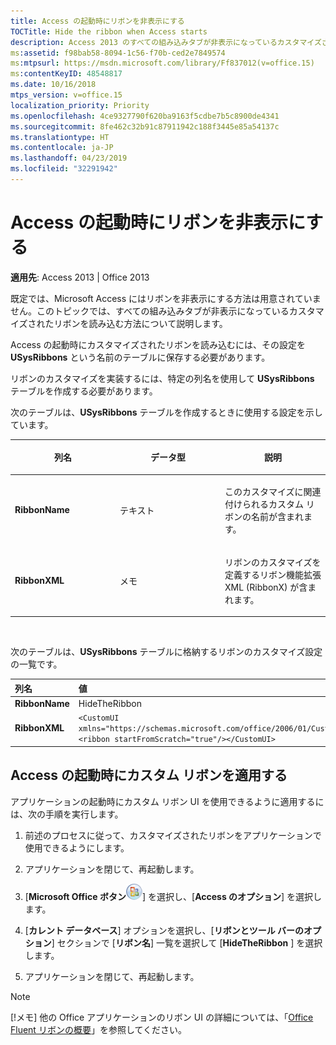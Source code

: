 ```yaml
---
title: Access の起動時にリボンを非表示にする
TOCTitle: Hide the ribbon when Access starts
description: Access 2013 のすべての組み込みタブが非表示になっているカスタマイズされたリボンを読み込む方法について説明します。
ms:assetid: f98bab58-8094-1c56-f70b-ced2e7849574
ms:mtpsurl: https://msdn.microsoft.com/library/Ff837012(v=office.15)
ms:contentKeyID: 48548817
ms.date: 10/16/2018
mtps_version: v=office.15
localization_priority: Priority
ms.openlocfilehash: 4ce9327790f620ba9163f5cdbe7b5c8900de4341
ms.sourcegitcommit: 8fe462c32b91c87911942c188f3445e85a54137c
ms.translationtype: HT
ms.contentlocale: ja-JP
ms.lasthandoff: 04/23/2019
ms.locfileid: "32291942"
---
```

# <a name="hide-the-ribbon-when-access-starts"></a>Access の起動時にリボンを非表示にする

**適用先**: Access 2013 | Office 2013

既定では、Microsoft Access にはリボンを非表示にする方法は用意されていません。このトピックでは、すべての組み込みタブが非表示になっているカスタマイズされたリボンを読み込む方法について説明します。

Access の起動時にカスタマイズされたリボンを読み込むには、その設定を **USysRibbons** という名前のテーブルに保存する必要があります。

リボンのカスタマイズを実装するには、特定の列名を使用して **USysRibbons** テーブルを作成する必要があります。 

次のテーブルは、**USysRibbons** テーブルを作成するときに使用する設定を示しています。

<table>
<colgroup>
<col style="width: 33%" />
<col style="width: 33%" />
<col style="width: 33%" />
</colgroup>
<thead>
<tr class="header">
<th><p>列名</p></th>
<th><p>データ型</p></th>
<th><p>説明</p></th>
</tr>
</thead>
<tbody>
<tr class="odd">
<td><p><strong>RibbonName</strong></p></td>
<td><p>テキスト</p></td>
<td><p>このカスタマイズに関連付けられるカスタム リボンの名前が含まれます。</p></td>
</tr>
<tr class="even">
<td><p><strong>RibbonXML</strong></p></td>
<td><p>メモ</p></td>
<td><p>リボンのカスタマイズを定義するリボン機能拡張 XML (RibbonX) が含まれます。</p></td>
</tr>
</tbody>
</table>

<br/>

次のテーブルは、**USysRibbons** テーブルに格納するリボンのカスタマイズ設定の一覧です。

|列名|値|
|:----------|:----|
|**RibbonName**|HideTheRibbon|
|**RibbonXML**|`<CustomUI xmlns="https://schemas.microsoft.com/office/2006/01/CustomUI"> <ribbon startFromScratch="true"/></CustomUI>`|


## <a name="apply-a-custom-ribbon-when-access-starts"></a>Access の起動時にカスタム リボンを適用する

アプリケーションの起動時にカスタム リボン UI を使用できるように適用するには、次の手順を実行します。

1.  前述のプロセスに従って、カスタマイズされたリボンをアプリケーションで使用できるようにします。

2.  アプリケーションを閉じて、再起動します。

3.  [**Microsoft Office ボタン**![O12FileMenuButton\_ZA10077102](media/access-file-menu-button.gif "O12FileMenuButton_ZA10077102")] を選択し、[**Access のオプション**] を選択します。

4.  [**カレント データベース**] オプションを選択し、[**リボンとツール バーのオプション**] セクションで [**リボン名**] 一覧を選択して [**HideTheRibbon** ] を選択します。

5.  アプリケーションを閉じて、再起動します。

> [!NOTE]
> [!メモ] 他の Office アプリケーションのリボン UI の詳細については、「[Office Fluent リボンの概要](https://docs.microsoft.com/office/vba/Library-Reference/Concepts/overview-of-the-office-fluent-ribbon)」を参照してください。


